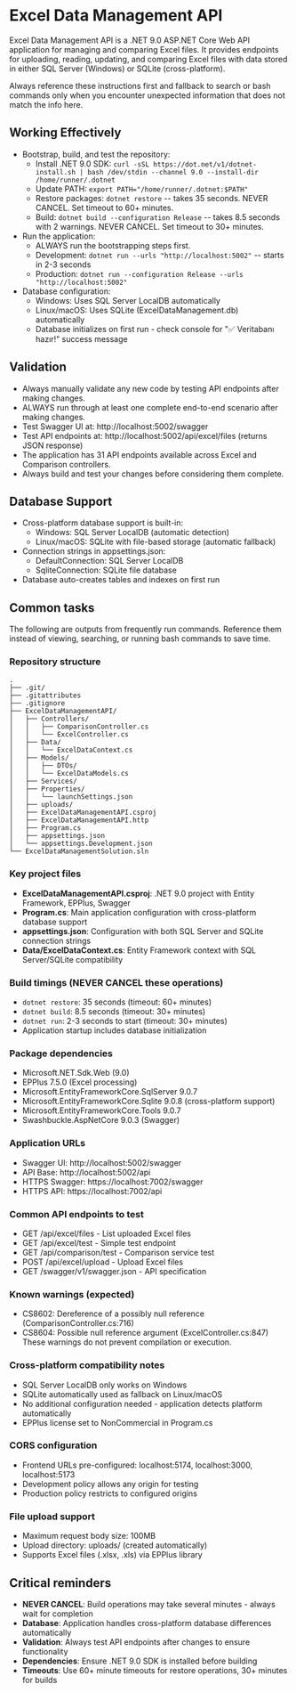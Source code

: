 # Excel Data Management API
Excel Data Management API is a .NET 9.0 ASP.NET Core Web API application for managing and comparing Excel files. It provides endpoints for uploading, reading, updating, and comparing Excel files with data stored in either SQL Server (Windows) or SQLite (cross-platform).

Always reference these instructions first and fallback to search or bash commands only when you encounter unexpected information that does not match the info here.

## Working Effectively
- Bootstrap, build, and test the repository:
  - Install .NET 9.0 SDK: `curl -sSL https://dot.net/v1/dotnet-install.sh | bash /dev/stdin --channel 9.0 --install-dir /home/runner/.dotnet`
  - Update PATH: `export PATH="/home/runner/.dotnet:$PATH"`
  - Restore packages: `dotnet restore` -- takes 35 seconds. NEVER CANCEL. Set timeout to 60+ minutes.
  - Build: `dotnet build --configuration Release` -- takes 8.5 seconds with 2 warnings. NEVER CANCEL. Set timeout to 30+ minutes.
- Run the application:
  - ALWAYS run the bootstrapping steps first.
  - Development: `dotnet run --urls "http://localhost:5002"` -- starts in 2-3 seconds
  - Production: `dotnet run --configuration Release --urls "http://localhost:5002"`
- Database configuration:
  - Windows: Uses SQL Server LocalDB automatically
  - Linux/macOS: Uses SQLite (ExcelDataManagement.db) automatically
  - Database initializes on first run - check console for "✅ Veritabanı hazır!" success message

## Validation
- Always manually validate any new code by testing API endpoints after making changes.
- ALWAYS run through at least one complete end-to-end scenario after making changes.
- Test Swagger UI at: http://localhost:5002/swagger
- Test API endpoints at: http://localhost:5002/api/excel/files (returns JSON response)
- The application has 31 API endpoints available across Excel and Comparison controllers.
- Always build and test your changes before considering them complete.

## Database Support
- Cross-platform database support is built-in:
  - Windows: SQL Server LocalDB (automatic detection)
  - Linux/macOS: SQLite with file-based storage (automatic fallback)
- Connection strings in appsettings.json:
  - DefaultConnection: SQL Server LocalDB
  - SqliteConnection: SQLite file database
- Database auto-creates tables and indexes on first run

## Common tasks
The following are outputs from frequently run commands. Reference them instead of viewing, searching, or running bash commands to save time.

### Repository structure
```
.
├── .git/
├── .gitattributes
├── .gitignore
├── ExcelDataManagementAPI/
│   ├── Controllers/
│   │   ├── ComparisonController.cs
│   │   └── ExcelController.cs
│   ├── Data/
│   │   └── ExcelDataContext.cs
│   ├── Models/
│   │   ├── DTOs/
│   │   └── ExcelDataModels.cs
│   ├── Services/
│   ├── Properties/
│   │   └── launchSettings.json
│   ├── uploads/
│   ├── ExcelDataManagementAPI.csproj
│   ├── ExcelDataManagementAPI.http
│   ├── Program.cs
│   ├── appsettings.json
│   └── appsettings.Development.json
└── ExcelDataManagementSolution.sln
```

### Key project files
- **ExcelDataManagementAPI.csproj**: .NET 9.0 project with Entity Framework, EPPlus, Swagger
- **Program.cs**: Main application configuration with cross-platform database support
- **appsettings.json**: Configuration with both SQL Server and SQLite connection strings
- **Data/ExcelDataContext.cs**: Entity Framework context with SQL Server/SQLite compatibility

### Build timings (NEVER CANCEL these operations)
- `dotnet restore`: 35 seconds (timeout: 60+ minutes)
- `dotnet build`: 8.5 seconds (timeout: 30+ minutes) 
- `dotnet run`: 2-3 seconds to start (timeout: 30+ minutes)
- Application startup includes database initialization

### Package dependencies
- Microsoft.NET.Sdk.Web (9.0)
- EPPlus 7.5.0 (Excel processing)
- Microsoft.EntityFrameworkCore.SqlServer 9.0.7
- Microsoft.EntityFrameworkCore.Sqlite 9.0.8 (cross-platform support)
- Microsoft.EntityFrameworkCore.Tools 9.0.7
- Swashbuckle.AspNetCore 9.0.3 (Swagger)

### Application URLs
- Swagger UI: http://localhost:5002/swagger
- API Base: http://localhost:5002/api
- HTTPS Swagger: https://localhost:7002/swagger  
- HTTPS API: https://localhost:7002/api

### Common API endpoints to test
- GET /api/excel/files - List uploaded Excel files
- GET /api/excel/test - Simple test endpoint
- GET /api/comparison/test - Comparison service test
- POST /api/excel/upload - Upload Excel files
- GET /swagger/v1/swagger.json - API specification

### Known warnings (expected)
- CS8602: Dereference of a possibly null reference (ComparisonController.cs:716)
- CS8604: Possible null reference argument (ExcelController.cs:847)
These warnings do not prevent compilation or execution.

### Cross-platform compatibility notes
- SQL Server LocalDB only works on Windows
- SQLite automatically used as fallback on Linux/macOS
- No additional configuration needed - application detects platform automatically
- EPPlus license set to NonCommercial in Program.cs

### CORS configuration
- Frontend URLs pre-configured: localhost:5174, localhost:3000, localhost:5173
- Development policy allows any origin for testing
- Production policy restricts to configured origins

### File upload support
- Maximum request body size: 100MB
- Upload directory: uploads/ (created automatically)
- Supports Excel files (.xlsx, .xls) via EPPlus library

## Critical reminders
- **NEVER CANCEL**: Build operations may take several minutes - always wait for completion
- **Database**: Application handles cross-platform database differences automatically
- **Validation**: Always test API endpoints after changes to ensure functionality
- **Dependencies**: Ensure .NET 9.0 SDK is installed before building
- **Timeouts**: Use 60+ minute timeouts for restore operations, 30+ minutes for builds